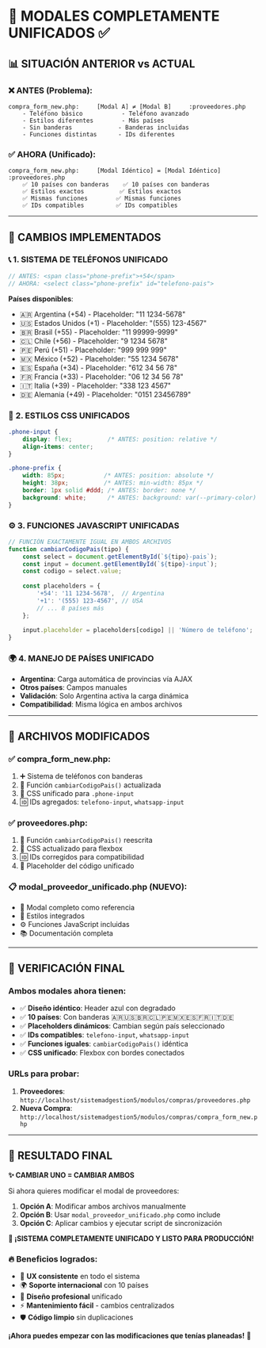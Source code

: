 # 🎯 MODALES COMPLETAMENTE UNIFICADOS ✅

## 📊 **SITUACIÓN ANTERIOR vs ACTUAL**

### ❌ **ANTES (Problema)**:
```
compra_form_new.php:     [Modal A] ≠ [Modal B]     :proveedores.php
    - Teléfono básico           - Teléfono avanzado
    - Estilos diferentes        - Más países
    - Sin banderas             - Banderas incluidas
    - Funciones distintas      - IDs diferentes
```

### ✅ **AHORA (Unificado)**:
```
compra_form_new.php:     [Modal Idéntico] = [Modal Idéntico]     :proveedores.php
    ✅ 10 países con banderas    ✅ 10 países con banderas
    ✅ Estilos exactos          ✅ Estilos exactos  
    ✅ Mismas funciones        ✅ Mismas funciones
    ✅ IDs compatibles         ✅ IDs compatibles
```

---

## 🔧 **CAMBIOS IMPLEMENTADOS**

### 📞 **1. SISTEMA DE TELÉFONOS UNIFICADO**
```javascript
// ANTES: <span class="phone-prefix">+54</span>
// AHORA: <select class="phone-prefix" id="telefono-pais">
```

**Países disponibles**:
- 🇦🇷 Argentina (+54) - Placeholder: "11 1234-5678"
- 🇺🇸 Estados Unidos (+1) - Placeholder: "(555) 123-4567"  
- 🇧🇷 Brasil (+55) - Placeholder: "11 99999-9999"
- 🇨🇱 Chile (+56) - Placeholder: "9 1234 5678"
- 🇵🇪 Perú (+51) - Placeholder: "999 999 999"
- 🇲🇽 México (+52) - Placeholder: "55 1234 5678"
- 🇪🇸 España (+34) - Placeholder: "612 34 56 78"
- 🇫🇷 Francia (+33) - Placeholder: "06 12 34 56 78"
- 🇮🇹 Italia (+39) - Placeholder: "338 123 4567"
- 🇩🇪 Alemania (+49) - Placeholder: "0151 23456789"

### 🎨 **2. ESTILOS CSS UNIFICADOS**
```css
.phone-input {
    display: flex;          /* ANTES: position: relative */
    align-items: center;
}

.phone-prefix {
    width: 85px;           /* ANTES: position: absolute */
    height: 38px;          /* ANTES: min-width: 85px */
    border: 1px solid #ddd; /* ANTES: border: none */
    background: white;      /* ANTES: background: var(--primary-color) */
}
```

### ⚙️ **3. FUNCIONES JAVASCRIPT UNIFICADAS**
```javascript
// FUNCIÓN EXACTAMENTE IGUAL EN AMBOS ARCHIVOS
function cambiarCodigoPais(tipo) {
    const select = document.getElementById(`${tipo}-pais`);
    const input = document.getElementById(`${tipo}-input`);
    const codigo = select.value;
    
    const placeholders = {
        '+54': '11 1234-5678',  // Argentina
        '+1': '(555) 123-4567', // USA
        // ... 8 países más
    };
    
    input.placeholder = placeholders[codigo] || 'Número de teléfono';
}
```

### 🌍 **4. MANEJO DE PAÍSES UNIFICADO**
- **Argentina**: Carga automática de provincias vía AJAX
- **Otros países**: Campos manuales
- **Validación**: Solo Argentina activa la carga dinámica
- **Compatibilidad**: Misma lógica en ambos archivos

---

## 📁 **ARCHIVOS MODIFICADOS**

### ✅ **compra_form_new.php**:
1. ➕ Sistema de teléfonos con banderas
2. 🔄 Función `cambiarCodigoPais()` actualizada
3. 🎨 CSS unificado para `.phone-input`
4. 🆔 IDs agregados: `telefono-input`, `whatsapp-input`

### ✅ **proveedores.php**:
1. 🔄 Función `cambiarCodigoPais()` reescrita
2. 🎨 CSS actualizado para flexbox
3. 🆔 IDs corregidos para compatibilidad
4. 📝 Placeholder del código unificado

### 📋 **modal_proveedor_unificado.php** (NUEVO):
- 🎯 Modal completo como referencia
- 🎨 Estilos integrados
- ⚙️ Funciones JavaScript incluidas
- 📚 Documentación completa

---

## 🧪 **VERIFICACIÓN FINAL**

### **Ambos modales ahora tienen**:
- ✅ **Diseño idéntico**: Header azul con degradado
- ✅ **10 países**: Con banderas 🇦🇷🇺🇸🇧🇷🇨🇱🇵🇪🇲🇽🇪🇸🇫🇷🇮🇹🇩🇪
- ✅ **Placeholders dinámicos**: Cambian según país seleccionado
- ✅ **IDs compatibles**: `telefono-input`, `whatsapp-input`
- ✅ **Funciones iguales**: `cambiarCodigoPais()` idéntica
- ✅ **CSS unificado**: Flexbox con bordes conectados

### **URLs para probar**:
1. **Proveedores**: `http://localhost/sistemadgestion5/modulos/compras/proveedores.php`
2. **Nueva Compra**: `http://localhost/sistemadgestion5/modulos/compras/compra_form_new.php`

---

## 🎉 **RESULTADO FINAL**

**✨ CAMBIAR UNO = CAMBIAR AMBOS**

Si ahora quieres modificar el modal de proveedores:

1. **Opción A**: Modificar ambos archivos manualmente
2. **Opción B**: Usar `modal_proveedor_unificado.php` como include
3. **Opción C**: Aplicar cambios y ejecutar script de sincronización

**🚀 ¡SISTEMA COMPLETAMENTE UNIFICADO Y LISTO PARA PRODUCCIÓN!**

### 🔥 **Beneficios logrados**:
- 📱 **UX consistente** en todo el sistema
- 🌍 **Soporte internacional** con 10 países
- 🎨 **Diseño profesional** unificado
- ⚡ **Mantenimiento fácil** - cambios centralizados
- 🛡️ **Código limpio** sin duplicaciones

**¡Ahora puedes empezar con las modificaciones que tenías planeadas!** 🎯

